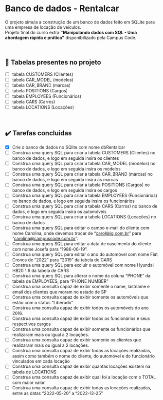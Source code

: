 # Banco de dados - Rentalcar
O projeto simula a construção de um banco de dados feito em SQLite para uma empresa de locação de veículos. <br>
Projeto final do curso extra **"Manipulando dados com SQL - Uma abordagem rápida e prática"** disponibilizado pela Campus Code.

 <br>

 ## 🎲 Tabelas presentes no projeto
- [ ] tabela CUSTOMERS (Clientes)
- [ ] tabela CAR_MODEL (modelos)
- [ ] tabela CAR_BRAND (marcas)
- [ ] tabela POSITIONS (Cargos)
- [ ] tabela EMPLOYEES (Funcionários)
- [ ] tabela CARS (Carros)
- [ ] tabela LOCATIONS (Locações)

 <br>

 ## ✔️ Tarefas concluidas
- [x] Crie o banco de dados no SQlite com nome dbRentalcar
- [ ] Construa uma query SQL para criar a tabela CUSTOMERS (Clientes) no banco de dados, e logo em seguida insira os clientes
- [ ] Construa uma query SQL para criar a tabela CAR_MODEL (modelos) no banco de dados, e logo em seguida insira os modelos 
- [ ] Construa uma query SQL para criar a tabela CAR_BRAND (marcas) no banco de dados, e logo em seguida insira as marcas 
- [ ] Construa uma query SQL para criar a tabela POSITIONS (Cargos) no banco de dados, e logo em seguida insira os cargos 
- [ ] Construa uma query SQL para criar a tabela EMPLOYEES (Funcionários) no banco de dados, e logo em seguida insira os funcionários
- [ ] Construa uma query SQL para criar a tabela CARS (Carros) no banco de dados, e logo em seguida insira os automóveis
- [ ] Construa uma query SQL para criar a tabela LOCATIONS (Locações) no banco de dados
- [ ] Construa uma query SQL para editar o campo e-mail do cliente com nome Carolina, onde devemos trocar de “carol@ig.com.br” para “carolina@campuscode.com.br”.
- [ ] Construa uma query SQL para editar a data de nascimento do cliente com nome Josefa para “1986-06-19”.
- [ ] Construa uma query SQL para editar o ano do automóvel com nome Fiat Cronos de “2022” para “2019” da tabela de CARS
- [ ] Construa uma query SQL para excluir o automóvel com nome Hyundai HB20 1.6 da tabela de CARS
- [ ] Construa uma query SQL para alterar o nome da coluna “PHONE” da tabela de EMPLOYEES, para “PHONE NUMBER”
- [ ] Construa uma consulta capaz de exibir somente o name, lastname e email dos clientes que moram no estado de SP
- [ ] Construa uma consulta capaz de exibir somente os automóveis que estão com o status “Liberado”
- [ ] Construa uma consulta capaz de exibir todos os automóveis do ano 2016.
- [ ] Construa uma consulta capaz de exibir todos os funcionários e seus respectivos cargos
- [ ] Construa uma consulta capaz de exibir somente os funcionários que realizaram mais ou igual a 2 locações.
- [ ] Construa uma consulta capaz de exibir somente os clientes que realizaram mais ou igual a 2 locações.
- [ ] Construa uma consulta capaz de exibir todas as locações realizadas, assim como também o nome do cliente, do automóvel e do funcionário vinculados em cada locação
- [ ] Construa uma consulta capaz de exibir quantas locações existem na tabela de LOCATIONS
- [ ] Construa uma consulta capaz de exibir qual foi a locação com o TOTAL com maior valor.
- [ ] Construa uma consulta capaz de exibir todas as locações realizadas, entre as datas “2022-05-20” a “2022-12-25”